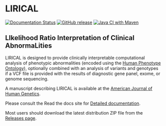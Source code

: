 # LIRICAL

[![Documentation Status](https://readthedocs.org/projects/lirical/badge/?version=master)](https://lirical.readthedocs.io/en/latest/?badge=master)
[![GitHub release](https://img.shields.io/github/release/TheJacksonLaboratory/LIRICAL.svg)](https://github.com/TheJacksonLaboratory/LIRICAL/releases)
[![Java CI with Maven](https://github.com/TheJacksonLaboratory/LIRICAL/workflows/Java%20CI%20with%20Maven/badge.svg)](https://github.com/TheJacksonLaboratory/LIRICAL/actions/workflows/maven.yml)


## LIkelihood Ratio Interpretation of Clinical AbnormaLities

LIRICAL is designed to provide clinically interpretable computational analysis of phenotypic
abnormalities (encoded using the [Human Phenotype Ontology](http://www.human-phenotyope-ontology.org)),
optionally combined with an analysis of variants and genotypes if a VCF file is provided with the
results of diagnostic gene panel, exome, or genome sequencing.

A manuscript describing LIRICAL is available at the 
[American Journal of Human Genetics](https://pubmed.ncbi.nlm.nih.gov/32755546/).


Please consult the Read the docs site for [Detailed documentation](https://lirical.readthedocs.io/en/master/).

Most users should download the latest distribution ZIP file from 
the [Releases page](https://github.com/TheJacksonLaboratory/LIRICAL/releases).

